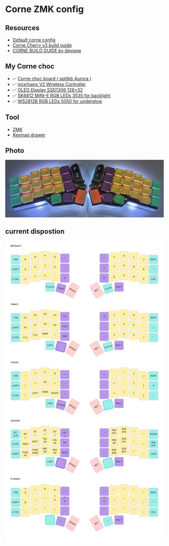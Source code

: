 # Corne ZMK config

## Resources
- [Default corne config](https://github.com/zmkfirmware/zmk/blob/main/app/boards/shields/corne/corne.conf)
- [Corne Cherry v3 build guide](https://github.com/foostan/crkbd/blob/main/corne-cherry/doc/v3/buildguide_en.md)
- [CORNE BUILD GUIDE by devpew](https://devpew.com/blog/corne-eng/)

## My Corne choc
- ✅ [Corne choc board ( splitkb Aurora ) ](https://splitkb.com/collections/keyboard-kits/products/aurora-corne)
- ✅ [nice!nano V2 Wireless Controller](https://splitkb.com/products/nice-nano)
- ✅ [OLED Display SSD1306 128×32](https://splitkb.com/products/oled-display?variant=31716335648845)
- ✅ [SK6812 MINI-E RGB LEDs 3535 for backlight](https://splitkb.com/products/sk6812mini-e-rgb-leds?variant=46876570026331)
- ✅ [WS2812B RGB LEDs 5050 for underglow](https://splitkb.com/products/ws2812b-rgb-led?variant=43396705288451)

## Tool
- [ZMK](https://zmk.dev/)
- [Keymap drawer](https://pypi.org/project/keymap-drawer/)

## Photo

![Alt Text](photo.png)

## current dispostion

![Alt Text](sweep_keymap.ortho.svg)